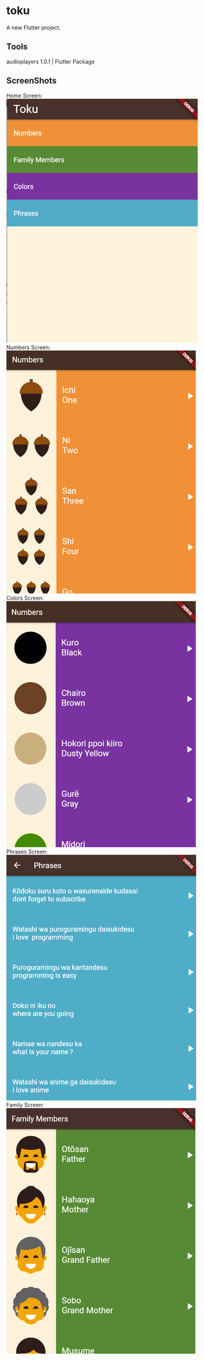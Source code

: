 # toku

A new Flutter project.

## Tools

audioplayers 1.0.1  | Flutter Package 

## ScreenShots

Home Screen: 
![alt text](https://github.com/HasanxElwan/tokuApp/blob/main/screenshots/Screenshot%202022-06-30%20040440.png "")
Numbers Screen: 
![alt text](https://github.com/HasanxElwan/tokuApp/blob/main/screenshots/Screenshot%202022-06-30%20040540.png "")
Colors Screen: 
![alt text](https://github.com/HasanxElwan/tokuApp/blob/main/screenshots/Screenshot%202022-06-30%20040623.png "")
Phrases Screen: 
![alt text](https://github.com/HasanxElwan/tokuApp/blob/main/screenshots/Screenshot%202022-06-30%20040644.png "")
Family Screen: 
![alt text](https://github.com/HasanxElwan/tokuApp/blob/main/screenshots/Screenshot%202022-06-30%20040559.png "")

